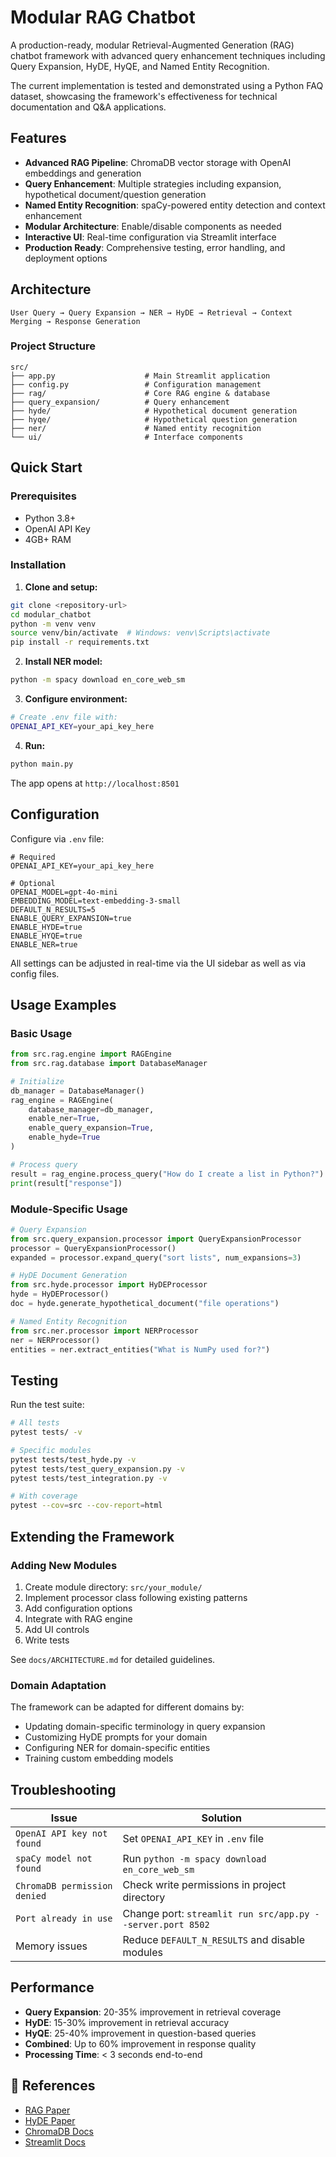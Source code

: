 # Modular RAG Chatbot

A production-ready, modular Retrieval-Augmented Generation (RAG) chatbot framework with advanced query enhancement techniques including Query Expansion, HyDE, HyQE, and Named Entity Recognition. 

The current implementation is tested and demonstrated using a Python FAQ dataset, showcasing the framework's effectiveness for technical documentation and Q&A applications.

## Features

- **Advanced RAG Pipeline**: ChromaDB vector storage with OpenAI embeddings and generation
- **Query Enhancement**: Multiple strategies including expansion, hypothetical document/question generation
- **Named Entity Recognition**: spaCy-powered entity detection and context enhancement
- **Modular Architecture**: Enable/disable components as needed
- **Interactive UI**: Real-time configuration via Streamlit interface
- **Production Ready**: Comprehensive testing, error handling, and deployment options

## Architecture

```
User Query → Query Expansion → NER → HyDE → Retrieval → Context Merging → Response Generation
```

### Project Structure
```
src/
├── app.py                    # Main Streamlit application
├── config.py                 # Configuration management
├── rag/                      # Core RAG engine & database
├── query_expansion/          # Query enhancement
├── hyde/                     # Hypothetical document generation
├── hyqe/                     # Hypothetical question generation
├── ner/                      # Named entity recognition
└── ui/                       # Interface components
```

## Quick Start

### Prerequisites
- Python 3.8+
- OpenAI API Key
- 4GB+ RAM

### Installation

1. **Clone and setup:**
```bash
git clone <repository-url>
cd modular_chatbot
python -m venv venv
source venv/bin/activate  # Windows: venv\Scripts\activate
pip install -r requirements.txt
```

2. **Install NER model:**
```bash
python -m spacy download en_core_web_sm
```

3. **Configure environment:**
```bash
# Create .env file with:
OPENAI_API_KEY=your_api_key_here
```

4. **Run:**
```bash
python main.py
```

The app opens at `http://localhost:8501`

## Configuration

Configure via `.env` file:

```env
# Required
OPENAI_API_KEY=your_api_key_here

# Optional
OPENAI_MODEL=gpt-4o-mini
EMBEDDING_MODEL=text-embedding-3-small
DEFAULT_N_RESULTS=5
ENABLE_QUERY_EXPANSION=true
ENABLE_HYDE=true
ENABLE_HYQE=true
ENABLE_NER=true
```

All settings can be adjusted in real-time via the UI sidebar as well as via config files.

## Usage Examples

### Basic Usage
```python
from src.rag.engine import RAGEngine
from src.rag.database import DatabaseManager

# Initialize
db_manager = DatabaseManager()
rag_engine = RAGEngine(
    database_manager=db_manager,
    enable_ner=True,
    enable_query_expansion=True,
    enable_hyde=True
)

# Process query
result = rag_engine.process_query("How do I create a list in Python?")
print(result["response"])
```

### Module-Specific Usage
```python
# Query Expansion
from src.query_expansion.processor import QueryExpansionProcessor
processor = QueryExpansionProcessor()
expanded = processor.expand_query("sort lists", num_expansions=3)

# HyDE Document Generation
from src.hyde.processor import HyDEProcessor
hyde = HyDEProcessor()
doc = hyde.generate_hypothetical_document("file operations")

# Named Entity Recognition
from src.ner.processor import NERProcessor
ner = NERProcessor()
entities = ner.extract_entities("What is NumPy used for?")
```

## Testing

Run the test suite:
```bash
# All tests
pytest tests/ -v

# Specific modules
pytest tests/test_hyde.py -v
pytest tests/test_query_expansion.py -v
pytest tests/test_integration.py -v

# With coverage
pytest --cov=src --cov-report=html
```

## Extending the Framework

### Adding New Modules
1. Create module directory: `src/your_module/`
2. Implement processor class following existing patterns
3. Add configuration options
4. Integrate with RAG engine
5. Add UI controls
6. Write tests

See `docs/ARCHITECTURE.md` for detailed guidelines.

### Domain Adaptation
The framework can be adapted for different domains by:
- Updating domain-specific terminology in query expansion
- Customizing HyDE prompts for your domain
- Configuring NER for domain-specific entities
- Training custom embedding models

## Troubleshooting

| Issue | Solution |
|-------|----------|
| `OpenAI API key not found` | Set `OPENAI_API_KEY` in `.env` file |
| `spaCy model not found` | Run `python -m spacy download en_core_web_sm` |
| `ChromaDB permission denied` | Check write permissions in project directory |
| `Port already in use` | Change port: `streamlit run src/app.py --server.port 8502` |
| Memory issues | Reduce `DEFAULT_N_RESULTS` and disable modules |

## Performance

- **Query Expansion**: 20-35% improvement in retrieval coverage
- **HyDE**: 15-30% improvement in retrieval accuracy  
- **HyQE**: 25-40% improvement in question-based queries
- **Combined**: Up to 60% improvement in response quality
- **Processing Time**: < 3 seconds end-to-end

## 🔗 References

- [RAG Paper](https://arxiv.org/abs/2005.11401)
- [HyDE Paper](https://arxiv.org/abs/2212.10496)
- [ChromaDB Docs](https://docs.trychroma.com/)
- [Streamlit Docs](https://docs.streamlit.io/)
